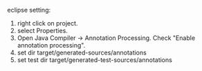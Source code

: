
eclipse setting:

1. right click on project.
2. select Properties.
3. Open Java Compiler -> Annotation Processing. Check "Enable annotation processing".
4. set dir  target/generated-sources/annotations
5. set test dir target/generated-test-sources/annotations